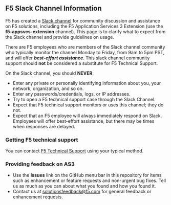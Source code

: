 ## F5 Slack Channel Information

F5 has created a [Slack channel](https://f5cloudsolutions.herokuapp.com) for community discussion and assistance on F5 solutions, including the F5 Application Services 3 Extension (use the **f5-appsvcs-extension** channel).  This page is to clarify what to expect from the Slack channel and provide guidelines on usage.

There are F5 employees who are members of the Slack channel community who typically monitor the channel Monday to Friday, from 9am to 5pm PST, and will offer ***best-effort assistance***.  This slack channel community support should **not** be considered a substitute for F5 Technical Support. 
 
On the Slack channel, you should **NEVER**:
   - Enter any private or personally identifying information about you, your network, organization, and so on.
   - Enter any passwords/credentials, logs, or IP addresses.
   - Try to open a F5 technical support case through the Slack Channel.
   - Expect that F5 technical support monitors or uses this channel; they do not.
   - Expect that an F5 employee will always immediately respond on Slack. Employees will offer best-effort assistance, but there may be times when responses are delayed.

### Getting F5 technical support
You can contact [F5 Technical Support](https://support.f5.com/csp/article/K25327565) using your typical method.  

  
### Providing feedback on AS3
  - Use the **Issues** link on the GitHub menu bar in this repository for items such as enhancement or feature requests and non-urgent bug fixes. Tell us as much as you can about what you found and how you found it.
  - Contact us at [solutionsfeedback@f5.com](mailto:solutionsfeedback@f5.com?subject=AS3%20Feedback) for general feedback or enhancement requests. 